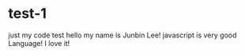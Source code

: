# test-1
just my code test
hello my name is Junbin Lee!
javascript is very good Language!
I love it!
